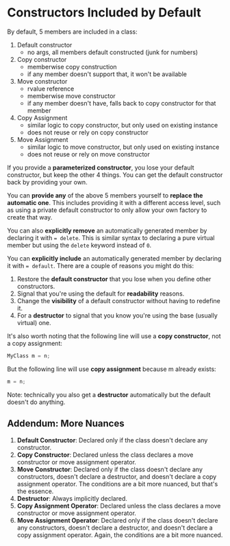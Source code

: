 # Constructors Included by Default

By default, 5 members are included in a class:
1. Default constructor
   - no args, all members default constructed (junk for numbers)
1. Copy constructor
   - memberwise copy construction
   - if any member doesn't support that, it won't be available
1. Move constructor
   - rvalue reference
   - memberwise move constructor
   - if any member doesn't have, falls back to copy constructor for that member
1. Copy Assignment
   - similar logic to copy constructor, but only used on existing instance
   - does not reuse or rely on copy constructor
1. Move Assignment
   - similar logic to move constructor, but only used on existing instance
   - does not reuse or rely on move constructor

If you provide a __parameterized constructor__, you lose your default constructor, but keep the other 4 things.  You can get the default constructor back by providing your own.

You can __provide any__ of the above 5 members yourself to __replace the automatic one__. This includes providing it with a different access level, such as using a private default constructor to only allow your own factory to create that way.

You can also __explicitly remove__ an automatically generated member by declaring it with `= delete`.  This is similar syntax to declaring a pure virtual member but using the `delete` keyword instead of `0`.

You can __explicitly include__ an automatically generated member by declaring it with `= default`.  There are a couple of reasons you might do this:
1. Restore the __default constructor__ that you lose when you define other constructors.
1. Signal that you're using the default for __readability__ reasons.
1. Change the __visibility__ of a default constructor without having to redefine it.
1. For a __destructor__ to signal that you know you're using the base (usually virtual) one.

It's also worth noting that the following line will use a __copy constructor__, not a copy assignment:
```C++
MyClass m = n;
```
But the following line will use __copy assignment__ because m already exists:
```C++
m = n;
```

Note: technically you also get a __destructor__ automatically but the default doesn't do anything.

## Addendum: More Nuances

1. __Default Constructor__: Declared only if the class doesn't declare any constructor.
1. __Copy Constructor__: Declared unless the class declares a move constructor or move assignment operator.
1. __Move Constructor__: Declared only if the class doesn't declare any constructors, doesn't declare a destructor, and doesn't declare a copy assignment operator. The conditions are a bit more nuanced, but that's the essence.
1. __Destructor__: Always implicitly declared.
1. __Copy Assignment Operator__: Declared unless the class declares a move constructor or move assignment operator.
1. __Move Assignment Operator__: Declared only if the class doesn't declare any constructors, doesn't declare a destructor, and doesn't declare a copy assignment operator. Again, the conditions are a bit more nuanced.
